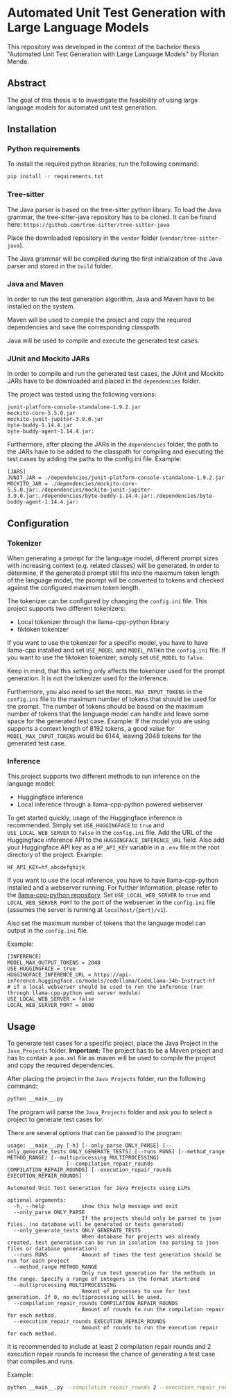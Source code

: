 # Automated Unit Test Generation with Large Language Models

This repository was developed in the context of the bachelor thesis "Automated Unit Test Generation with Large Language Models" by Florian Mende.

## Abstract

The goal of this thesis is to investigate the feasibility of using large language models for automated unit test generation. 

## Installation

### Python requirements

To install the required python libraries, run the following command:

```bash
pip install -r requirements.txt
```

### Tree-sitter

The Java parser is based on the tree-sitter python library. To load the Java grammar, the tree-sitter-java repository has to be cloned.
It can be found here: `https://github.com/tree-sitter/tree-sitter-java`

Place the downloaded repository in the `vendor` folder (`vendor/tree-sitter-java`).

The Java grammar will be compiled during the first initialization of the Java parser and stored in the `build` folder.

### Java and Maven

In order to run the test generation algorithm, Java and Maven have to be installed on the system.

Maven will be used to compile the project and copy the required dependencies and save the corresponding classpath.

Java will be used to compile and execute the generated test cases.

### JUnit and Mockito JARs

In order to compile and run the generated test cases, the JUnit and Mockito JARs have to be downloaded and placed in the `dependencies` folder.

The project was tested using the following versions:
```
junit-platform-console-standalone-1.9.2.jar
mockito-core-5.5.0.jar
mockito-junit-jupiter-3.9.0.jar
byte-buddy-1.14.4.jar
byte-buddy-agent-1.14.4.jar:
```

Furthermore, after placing the JARs in the `dependencies` folder, the path to the JARs have to be added to the classpath for compiling and executing the test cases by adding the paths to the config.ini file.
Example:
```
[JARS]
JUNIT_JAR = ./dependencies/junit-platform-console-standalone-1.9.2.jar
MOCKITO_JAR = ./dependencies/mockito-core-5.5.0.jar:./dependencies/mockito-junit-jupiter-3.9.0.jar:./dependencies/byte-buddy-1.14.4.jar:./dependencies/byte-buddy-agent-1.14.4.jar:
```



## Configuration

### Tokenizer

When generating a prompt for the language model, different prompt sizes with increasing context (e.g. related classes) will be generated.
In order to determine, if the generated prompt still fits into the maximum token length of the language model, the prompt will be converted to tokens and checked against the configured maximum token length.

The tokenizer can be configured by changing the `config.ini` file.
This project supports two different tokenizers:
- Local tokenizer through the llama-cpp-python library
- tiktoken tokenizer

If you want to use the tokenizer for a specific model, you have to have llama-cpp installed and set `USE_MODEL` and `MODEL_PATH`in the `config.ini` file.
If you want to use the tiktoken tokenizer, simply set `USE_MODEL` to `false`.

Keep in mind, that this setting only affects the tokenizer used for the prompt generation. It is not the tokenizer used for the inference.

Furthermore, you also need to set the `MODEL_MAX_INPUT_TOKENS` in the `config.ini` file to the maximum number of tokens that should be used for the prompt.
The number of tokens should be based on the maximum number of tokens that the language model can handle and leave some space for the generated test case.
Example: If the model you are using supports a context length of 8192 tokens, a good value for `MODEL_MAX_INPUT_TOKENS` would be 6144, leaving 2048 tokens for the generated test case.

### Inference

This project supports two different methods to run inference on the language model:
- Huggingface inference
- Local inference through a llama-cpp-python powered webserver

To get started quickly, usage of the Huggingface inference is recommended. Simply set `USE_HUGGINGFACE` to `true` and `USE_LOCAL_WEB_SERVER` to `false` in the `config.ini` file. Add the URL of the Huggingface inference API to the `HUGGINGFACE_INFERENCE_URL` field.
Also add your Huggingface API key as a `HF_API_KEY` variable in a `.env` file in the root directory of the project.
Example:
```
HF_API_KEY=hf_abcdefghijk
```

If you want to use the local inference, you have to have llama-cpp-python installed and a webserver running. For further information, please refer to the [llama-cpp-python repository](https://github.com/abetlen/llama-cpp-python).
Set `USE_LOCAL_WEB_SERVER` to `true` and `LOCAL_WEB_SERVER_PORT` to the port of the webserver in the `config.ini` file (assumes the server is running at `localhost/{port}/v1`).

Also set the maximum number of tokens that the language model can output in the `config.ini` file.

Example:
```
[INFERENCE]
MODEL_MAX_OUTPUT_TOKENS = 2048
USE_HUGGINGFACE = true
HUGGINGFACE_INFERENCE_URL = https://api-inference.huggingface.co/models/codellama/CodeLlama-34b-Instruct-hf
# if a local webserver should be used to run the inference (run through llama-cpp-python web server module)
USE_LOCAL_WEB_SERVER = false
LOCAL_WEB_SERVER_PORT = 8000
```


## Usage

To generate test cases for a specific project, place the Java Project in the `Java_Projects` folder.
**Important:** The project has to be a Maven project and has to contain a `pom.xml` file as maven will be used to compile the project and copy the required dependencies.

After placing the project in the `Java_Projects` folder, run the following command:

```bash
python __main__.py
```

The program will parse the `Java_Projects` folder and ask you to select a project to generate test cases for.

There are several options that can be passed to the program:

```
usage: __main__.py [-h] [--only_parse ONLY_PARSE] [--only_generate_tests ONLY_GENERATE_TESTS] [--runs RUNS] [--method_range METHOD_RANGE] [--multiprocessing MULTIPROCESSING]
                   [--compilation_repair_rounds COMPILATION_REPAIR_ROUNDS] [--execution_repair_rounds EXECUTION_REPAIR_ROUNDS]

Automated Unit Test Generation for Java Projects using LLMs

optional arguments:
  -h, --help            show this help message and exit
  --only_parse ONLY_PARSE
                        If the projects should only be parsed to json files. (no database will be generated or tests generated)
  --only_generate_tests ONLY_GENERATE_TESTS
                        When database for projects was already created, test generation can be run in isolation (no parsing to json files or database generation)
  --runs RUNS           Amount of times the test generation should be run for each project
  --method_range METHOD_RANGE
                        Only run test generation for the methods in the range. Specify a range of integers in the format start:end
  --multiprocessing MULTIPROCESSING
                        Amount of processes to use for test generation. If 0, no multiprocessing will be used.
  --compilation_repair_rounds COMPILATION_REPAIR_ROUNDS
                        Amount of rounds to run the compilation repair for each method.
  --execution_repair_rounds EXECUTION_REPAIR_ROUNDS
                        Amount of rounds to run the execution repair for each method.
```

It is recommended to include at least 2 compilation repair rounds and 2 execution repair rounds to increase the chance of generating a test case that compiles and runs.

Example:
```bash
python __main__.py --compilation_repair_rounds 2 --execution_repair_rounds 2
```
